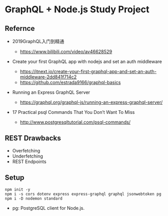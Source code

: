 # GraphQL + Node.js Study Project

## Refernce 
- 2019GraphQL入门到精通
  - https://www.bilibili.com/video/av46628529
  
- Create your first GraphQL app with nodejs and set an auth middleware
  - https://itnext.io/create-your-first-graphql-app-and-set-an-auth-middleware-2dd841f714c2
  - https://github.com/estrada9166/graphql-basics

- Running an Express GraphQL Server
  - https://graphql.org/graphql-js/running-an-express-graphql-server/

- 17 Practical psql Commands That You Don’t Want To Miss
  - http://www.postgresqltutorial.com/psql-commands/


## REST Drawbacks
- Overfetching
- Underfetching
- REST Endpoints



## Setup
```
npm init -y
npm i -s cors dotenv express express-graphql graphql jsonwebtoken pg
npm i -D nodemon standard
```

- pg: PostgreSQL client for Node.js. 